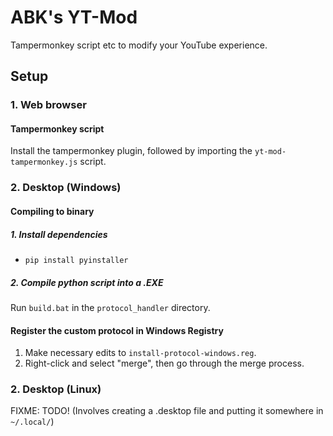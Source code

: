 # ABK's YT-Mod
Tampermonkey script etc to modify your YouTube experience.

## Setup
### 1. Web browser
#### Tampermonkey script
Install the tampermonkey plugin, followed by importing the `yt-mod-tampermonkey.js` script. 

### 2. Desktop (Windows)
#### Compiling to binary
##### 1. Install dependencies
* `pip install pyinstaller`

##### 2. Compile python script into a .EXE
Run `build.bat` in the `protocol_handler` directory.

#### Register the custom protocol in Windows Registry
1. Make necessary edits to `install-protocol-windows.reg`.
2. Right-click and select "merge", then go through the merge process.

### 2. Desktop (Linux)
FIXME: TODO!
(Involves creating a .desktop file and putting it somewhere in `~/.local/`)